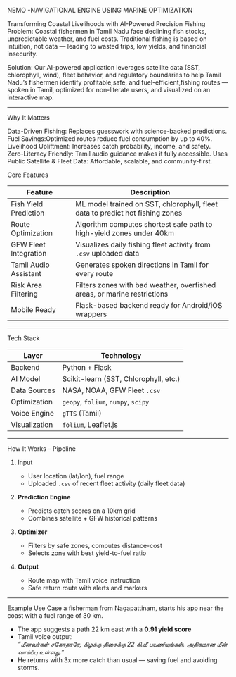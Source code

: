 NEMO -NAVIGATIONAL ENGINE USING MARINE OPTIMIZATION


 Transforming Coastal Livelihoods with AI-Powered Precision Fishing
Problem: 
Coastal fishermen in Tamil Nadu face declining fish stocks, unpredictable weather, and fuel costs. Traditional fishing is based on intuition, not data — leading to wasted trips, low yields, and financial insecurity.  

Solution:
Our AI-powered application leverages satellite data (SST, chlorophyll, wind), fleet behavior, and regulatory boundaries to help Tamil Nadu’s fishermen identify profitable,safe, and fuel-efficient,fishing routes — spoken in Tamil, optimized for non-literate users, and visualized on an interactive map.

---

 Why It Matters

Data-Driven Fishing: Replaces guesswork with science-backed predictions.
Fuel Savings:Optimized routes reduce fuel consumption by up to 40%.
Livelihood Upliftment: Increases catch probability, income, and safety.
Zero-Literacy Friendly: Tamil audio guidance makes it fully accessible.
Uses Public Satellite & Fleet Data: Affordable, scalable, and community-first.



 Core Features

| Feature                         | Description                                                                 |
|-------------------------------|-----------------------------------------------------------------------------|
| Fish Yield Prediction  | ML model trained on SST, chlorophyll, fleet data to predict hot fishing zones |
| Route Optimization    | Algorithm computes shortest safe path to high-yield zones under 40km        |
| GFW Fleet Integration  | Visualizes daily fishing fleet activity from `.csv` uploaded data           |
| Tamil Audio Assistant  | Generates spoken directions in Tamil for every route                        |
| Risk Area Filtering   | Filters zones with bad weather, overfished areas, or marine restrictions     |
| Mobile Ready        | Flask-based backend ready for Android/iOS wrappers                         |

---

 Tech Stack

| Layer           | Technology                          |
|----------------|-------------------------------------|
| Backend         | Python + Flask                      |
| AI Model        | Scikit-learn (SST, Chlorophyll, etc.)|
| Data Sources    | NASA, NOAA, GFW Fleet `.csv`        |
| Optimization    | `geopy`, `folium`, `numpy`, `scipy` |
| Voice Engine    | `gTTS` (Tamil)                      |
| Visualization   | `folium`, Leaflet.js                |

---

How It Works – Pipeline

1. Input
   - User location (lat/lon), fuel range  
   - Uploaded `.csv` of recent fleet activity (daily fleet data)

2. **Prediction Engine**  
   - Predicts catch scores on a 10km grid  
   - Combines satellite + GFW historical patterns

3. **Optimizer**  
   - Filters by safe zones, computes distance-cost  
   - Selects zone with best yield-to-fuel ratio

4. **Output**  
   - Route map with Tamil voice instruction  
   - Safe return route with alerts and markers

---

 Example Use Case
 a fisherman from Nagapattinam, starts his app near the coast with a fuel range of 30 km.

- The app suggests a path 22 km east with a **0.91 yield score**
- Tamil voice output:  
  _“மீனவர்கள் சகோதரரே, கிழக்கு திசைக்கு 22 கி.மீ பயணியுங்கள். அதிகமான மீன் வாய்ப்பு உள்ளது.”_
- He returns with 3x more catch than usual — saving fuel and avoiding storms.



